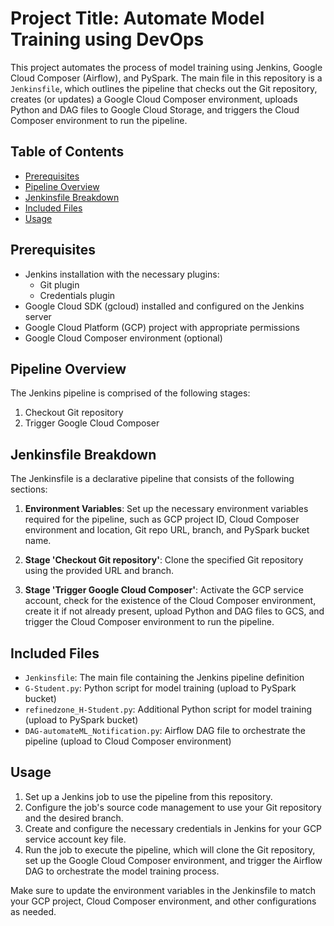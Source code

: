 # Project Title: Automate Model Training using DevOps

This project automates the process of model training using Jenkins, Google Cloud Composer (Airflow), and PySpark. The main 
file in this repository is a `Jenkinsfile`, which outlines the pipeline that checks out the Git repository, creates (or 
updates) a Google Cloud Composer environment, uploads Python and DAG files to Google Cloud Storage, and triggers the Cloud 
Composer environment to run the pipeline.

## Table of Contents

- [Prerequisites](#prerequisites)
- [Pipeline Overview](#pipeline-overview)
- [Jenkinsfile Breakdown](#jenkinsfile-breakdown)
- [Included Files](#included-files)
- [Usage](#usage)

## Prerequisites

- Jenkins installation with the necessary plugins:
  - Git plugin
  - Credentials plugin
- Google Cloud SDK (gcloud) installed and configured on the Jenkins server
- Google Cloud Platform (GCP) project with appropriate permissions
- Google Cloud Composer environment (optional)

## Pipeline Overview

The Jenkins pipeline is comprised of the following stages:

1. Checkout Git repository
2. Trigger Google Cloud Composer

## Jenkinsfile Breakdown

The Jenkinsfile is a declarative pipeline that consists of the following sections:

1. **Environment Variables**: Set up the necessary environment variables required for the pipeline, such as GCP project ID, 
Cloud Composer environment and location, Git repo URL, branch, and PySpark bucket name.

2. **Stage 'Checkout Git repository'**: Clone the specified Git repository using the provided URL and branch.

3. **Stage 'Trigger Google Cloud Composer'**: Activate the GCP service account, check for the existence of the Cloud 
Composer environment, create it if not already present, upload Python and DAG files to GCS, and trigger the Cloud Composer 
environment to run the pipeline.

## Included Files

- `Jenkinsfile`: The main file containing the Jenkins pipeline definition
- `G-Student.py`: Python script for model training (upload to PySpark bucket)
- `refinedzone_H-Student.py`: Additional Python script for model training (upload to PySpark bucket)
- `DAG-automateML_Notification.py`: Airflow DAG file to orchestrate the pipeline (upload to Cloud Composer environment)

## Usage

1. Set up a Jenkins job to use the pipeline from this repository.
2. Configure the job's source code management to use your Git repository and the desired branch.
3. Create and configure the necessary credentials in Jenkins for your GCP service account key file.
4. Run the job to execute the pipeline, which will clone the Git repository, set up the Google Cloud Composer environment, 
and trigger the Airflow DAG to orchestrate the model training process.

Make sure to update the environment variables in the Jenkinsfile to match your GCP project, Cloud Composer environment, and 
other configurations as needed.

